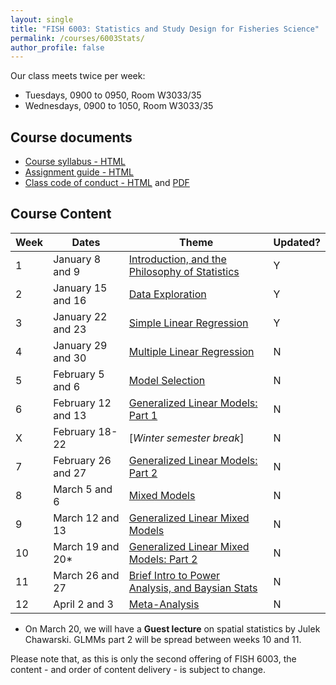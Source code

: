 ```yaml
---
layout: single
title: "FISH 6003: Statistics and Study Design for Fisheries Science"
permalink: /courses/6003Stats/
author_profile: false
---
```


Our class meets twice per week:

* Tuesdays, 0900 to 0950, Room W3033/35
* Wednesdays, 0900 to 1050, Room W3033/35

## Course documents 

- [Course syllabus - HTML](/courses/6003Stats/6003Syllabus/)
- [Assignment guide - HTML](/courses/6003Stats/6003Assignmentguide/) 
- [Class code of conduct - HTML](/courses/coursesCodeofConduct/) and [PDF](/assets/images/FISHCodeofConduct.pdf)

## Course Content

| **Week**  | **Dates**  | **Theme**  |  **Updated?**|
|-----------|------------|-------------|---|
|1| January 8 and 9  | [Introduction, and the Philosophy of Statistics](/courses/6003Stats/6003Week1/)| Y |
|2| January 15 and 16 | [Data Exploration](/courses/6003Stats/6003Week2/) | Y |
|3| January 22 and 23  | [Simple Linear Regression](/courses/6003Stats/6003Week3/)  | Y |
|4| January 29 and 30 | [Multiple Linear Regression](/courses/6003Stats/6003Week4/) |  N |
|5| February 5 and 6 | [Model Selection](/courses/6003Stats/6003Week5/) | N |
|6| February 12 and 13 | [Generalized Linear Models: Part 1](/courses/6003Stats/6003Week6/)| N |
|X| February 18-22 | [*Winter semester break*] | N |
|7| February 26 and 27 | [Generalized Linear Models: Part 2](/courses/6003Stats/6003Week7/) | N |
|8| March 5 and 6 | [Mixed Models](/courses/6003Stats/6003Week8/) | N |
|9| March 12 and 13 | [Generalized Linear Mixed Models](/courses/6003Stats/6003Week9/) | N |
|10| March 19 and 20* | [Generalized Linear Mixed Models: Part 2](/courses/6003Stats/6003Week9/) | N |
|11| March 26 and 27 | [Brief Intro to Power Analysis, and Baysian Stats](/courses/6003Stats/6003Week11/) | N |
|12| April 2 and 3 | [Meta-Analysis](/courses/6003Stats/6003Week12/) | N |

* On March 20, we will have a **Guest lecture** on spatial statistics by Julek Chawarski. GLMMs part 2 will be spread between weeks 10 and 11.

Please note that, as this is only the second offering of FISH 6003, the content - and order of content delivery - is subject to change. 